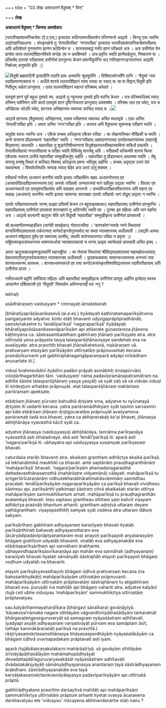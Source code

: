+++
title = "03 लेखः असाधारणं वैदुष्यम् * चिन्"

+++
**लेखः**

**असाधारणं वैदुष्यम् \* चिन्मयः आमशेकरः**

\[भारतीयप्राशासनिकसेवा (ऐ.ए.एस्.) इत्यादयः कठिनतमपरीक्षात्वेन परिगण्यन्ते अद्यत्वे । किन्तु एताः भवन्ति उद्योगप्राप्तिप्रधानाः । संस्कृतक्षेत्रे तु ‘तेनालीपरीक्षा’ ‘नगरपरीक्षा’ इत्यादयः भारतीयप्राशासनिकसेवापरीक्षाम् अपि अतिशेरते गुणस्तरेण ज्ञानेन काठिन्येन च । शास्त्रसम्बद्धं गभीरं ज्ञानं परीक्ष्यते अत्र । अत्र उत्तीर्णता येन प्राप्येत तस्य तलस्पर्शिज्ञानविषये सन्देहः एव न अवशिष्यते । अत्र प्रवृत्तिः भवति ज्ञानैकहेतुना, निष्कारणं वा । प्रतिवर्षम् एतस्यां परीक्षायाम् उत्तीर्णतां प्राप्नुवन्तः केचन प्रमाणीकुर्वन्ति यत् गभीरज्ञानगङ्गापरम्परा अद्यापि निर्बाधम् अनुवर्तते इति ।\]

![](magazine_images/img-1669890818IMG-20221014-WA0016.jpg)विदुषी ब्रह्मवादिनी इत्यादीनि पदानि प्रायः अस्माभिः श्रुतपूर्वाणि । विशिष्टार्थगर्भाणि तानि । ‘वैदुष्यं’ नाम पदवीप्रमाणपत्रमात्रं न । अधीते शास्त्रे तलस्पर्शिज्ञानं यस्य यस्याः वा स्यात् सः सा वा विद्वान् विदुषी इति निर्देष्टुम् अर्हतां प्राप्नुयात् । एतत् तलस्पर्शिज्ञानं महान्तं परिश्रमम् अपेक्षते ।

एतादृशं ज्ञानं पूर्वं बहुधा दृश्यते स्म, अद्यत्वे तु न्यूनतया दृश्यते इति वदन्ति केचन । यत्र परिश्रमाधिक्यं स्यात् तस्मिन् सर्वस्मिन् अपि काले एतादृशं ज्ञानं दृष्टिगोचरतां प्राप्नुयात् अवश्यमेव । परिश्रमः तदा एव भवेत्, यत्र च अभिप्रेरकः कोऽपि भवेत्, ज्ञानस्य अभिज्ञानाय व्यवस्था काचित् स्यात् च ।![](magazine_images/img-1669890883IMG-20221014-WA0015.jpg)

अद्यत्वे ज्ञानस्य (वैदुष्यस्य) अभिज्ञानाय, तन्नाम परीक्षणाय व्यवस्था अस्ति स्थलद्वये । एका अस्ति ‘तेनाली’परीक्षा इति । अपरा अस्ति ‘नगर’परीक्षा इति । उभयत्र अपि वैदुष्यस्य सुसम्यक् परीक्षणं भवति ।

चतुर्दश स्तराः भवन्ति अत्र । एकैकं ग्रन्थम् अधिकृत्य एकैका परीक्षा । सा लेखनात्मिका मौखिकी च भवति । अन्ते सप्तानां प्रौढग्रन्थानां ‘महापरीक्षा’ भवति । ‘नगर’परीक्षाम् अहमदनगरस्था दत्तदेवस्थानसंस्था (महाराष्ट्रे विद्यमाना) चालयति । महापरीक्षा तु शृङ्गेरीश्रीचरणानां विधुशेखरभारतीमहास्वामिनां सन्निधौ प्रचलति । तेनालीपरीक्षायां नगरपरीक्षायां च परीक्षा भवति विविधेषु शास्त्रेषु अपि । परीक्षार्थी यत्किमपि शास्त्रं चित्वा एकैकशः स्तरान् उत्तीर्य महापरीक्षां सम्मुखीकर्तुम् अर्हति । महापरीक्षा तु प्रौढग्रन्थान् अवलम्ब्य भवति । तेषु सप्तसु ग्रन्थेषु स्थितं यं कञ्चित् विषयम् अधिकृत्य प्रश्नाः भवितुम् अर्हन्ति । ग्रन्थम् अदृष्ट्वा उत्तरं देयं यथाग्रन्थम् । विषयोपस्थितिः सम्यक् स्यात् चेदेव अत्र उत्तरं दातुं शक्यम् ।

परीक्षार्थं गभीरम् अध्ययनं करणीयं भवति इत्यतः परीक्षार्थिनः बहवः अध्ययनोत्तरम् एव (आचार्यादिपदवीप्राप्त्यनन्तरम् एव) अनयोः परीक्षयोः अन्यतरस्यां भागं ग्रहीतुम् उद्यताः भवन्ति । विरलाः एव अध्ययनकाले एव एतादृशपरीक्षार्थम् अपि सन्नाहम् आरभन्ते । उभयविधपरीक्षास्वीकरणाय अपि महान् एव सन्नाहः (अध्ययनं) करणीयः भवति इत्यतः सामान्याः शास्त्रज्ञाः एतयोः परीक्षयोः भागं वोढुम् उद्यताः न भवन्ति ।

एतयोः परीक्षाव्यवस्थयोः भागम् ऊढ्वा प्रतिवर्षं केचन (न बहुसङ्ख्याकाः) महापरीक्षायाम् उत्तीर्णतां प्राप्नुवन्ति । महापरीक्षायाम् उत्तीर्णतां प्राप्तवतां शास्त्रज्ञानं तु अतिगभीरं भवति एव । पुरुषाः इव महिलाः अपि भागं वहन्ति अत्र । अद्यत्वे कल्याणी ऋतुजा चेति उभे विदुष्यौ ‘महापरीक्षां’ सम्मुखीकृत्य उत्तीर्णतां प्राप्तवत्यौ ।

सौ.कल्याणीतन्मयहर्डीकर (भार्गवी सावईकर) गोवाराज्यीया । ‘काणकोण’नामके नगरे स्थितायां वाग्वर्धिनीपाठशालायां तर्करत्नात् भार्गवटेङ्गसेगुरुवर्यात् सा समग्रं न्यायशास्त्रम् अधीतवती । (यद्यपि अस्याः अध्ययनं वर्षद्वयात् पूर्वम् एव समाप्तम् आसीत्, तथापि करोनाकारणतः परीक्षा न प्रवृत्ता ।) राष्ट्रियसंस्कृतसंस्थानस्य भाषणस्पर्धायां न्यायशलाकायां च भागम् ऊढ्वा स्वर्णपदकं प्राप्तवती अस्ति इयम् ।

अपरा ऋतुजाबालकृष्णकुलकर्णि महाराष्ट्रीया । सा गोवायां स्थितायां श्रीविद्यापाठशालायां महामहोपाध्यायात् देवदत्तपाटीलगुरुवर्यसकाशात् न्यायशास्त्रम् अधीतवती । द्वादशकक्ष्यायाः सामान्याध्ययनस्य अनन्तरं तया शास्त्राध्ययनम् आरब्धम् । शास्त्राध्ययनकाले एव तया कर्णाटकसंस्कृतविश्वविद्यालयस्य पदवीपरीक्षायाम् अपि उत्तीर्णता प्राप्ता ।

गभीराध्यतने प्रवृत्तिं दर्शयित्वा महिलाः अपि महापरीक्षां सम्मुखीकृत्य उत्तीर्णतां प्राप्तुम् अर्हन्ति इत्येतत् स्वस्य आचरणेन दर्शितवत्यौ एते ‘विदुष्यौ’ निश्चयेन अभिनन्दनार्हे स्तः ननु ?



lekhaḥ

asādhāraṇaṃ vaiduṣyam \* cinmayaḥ āmaśekaraḥ

\[bhāratīyaprāśāsanikasevā (ai.e.es.) ityādayaḥ kaṭhinatamaparīkṣātvena parigaṇyante adyatve. kintu etāḥ bhavanti udyogaprāptipradhānāḥ. saṃskṛtakṣetre tu ‘tenālīparīkṣā’ ‘nagaraparīkṣā’ ityādayaḥ bhāratīyaprāśāsanikasevāparīkṣām api atiśerate guṇastareṇa jñānena kāṭhinyena ca. śāstrasambaddhaṃ gabhīraṃ jñānaṃ parīkṣyate atra. atra uttīrṇatā yena prāpyeta tasya talasparśijñānaviṣaye sandehaḥ eva na avaśiṣyate. atra pravṛttiḥ bhavati jñānaikahetunā, niṣkāraṇaṃ vā. prativarṣam etasyāṃ parīkṣāyām uttīrṇatāṃ prāpnuvantaḥ kecana pramāṇīkurvanti yat gabhīrajñānagaṅgāparamparā adyāpi nirbādham anuvartate iti.\]

viduṣī brahmavādinī ityādīni padāni prāyaḥ asmābhiḥ śrutapūrvāṇi. viśiṣṭārthagarbhāṇi tāni. ‘vaiduṣyaṃ’ nāma padavīpramāṇapatramātraṃ na. adhīte śāstre talasparśijñānaṃ yasya yasyāḥ vā syāt saḥ sā vā vidvān viduṣī iti nirdeṣṭum arhatāṃ prāpnuyāt. etat talasparśijñānaṃ mahāntaṃ pariśramam apekṣate.

etādṛśaṃ jñānaṃ pūrvaṃ bahudhā dṛśyate sma, adyatve tu nyūnatayā dṛśyate iti vadanti kecana. yatra pariśramādhikyaṃ syāt tasmin sarvasmin api kāle etādṛśaṃ jñānaṃ dṛṣṭigocaratāṃ prāpnuyāt avaśyameva. pariśramaḥ tadā eva bhavet, yatra ca abhiprerakaḥ ko'pi bhavet, jñānasya abhijñānāya vyavasthā kācit syāt ca.

adyatve jñānasya (vaiduṣyasya) abhijñānāya, tannāma parīkṣaṇāya vyavasthā asti sthaladvaye. ekā asti ‘tenālī’parīkṣā iti. aparā asti ‘nagara’parīkṣā iti. ubhayatra api vaiduṣyasya susamyak parīkṣaṇaṃ bhavati.

caturdaśa starāḥ bhavanti atra. ekaikaṃ grantham adhikṛtya ekaikā parīkṣā. sā lekhanātmikā maukhikī ca bhavati. ante saptānāṃ prauḍhagranthānāṃ ‘mahāparīkṣā’ bhavati. ‘nagara’parīkṣām ahamadanagarasthā dattadevasthānasaṃsthā (mahārāṣṭre vidyamānā) cālayati. mahāparīkṣā tu śṛṅgerīśrīcaraṇānāṃ vidhuśekharabhāratīmahāsvāmināṃ sannidhau pracalati. tenālīparīkṣāyāṃ nagaraparīkṣāyāṃ ca parīkṣā bhavati vividheṣu śāstreṣu api. parīkṣārthī yatkimapi śāstraṃ citvā ekaikaśaḥ starān uttīrya mahāparīkṣāṃ sammukhīkartum arhati. mahāparīkṣā tu prauḍhagranthān avalambya bhavati. teṣu saptasu grantheṣu sthitaṃ yaṃ kañcit viṣayam adhikṛtya praśnāḥ bhavitum arhanti. grantham adṛṣṭvā uttaraṃ deyaṃ yathāgrantham. viṣayopasthitiḥ samyak syāt cedeva atra uttaraṃ dātuṃ śakyam.

parīkṣārthaṃ gabhīram adhyayanaṃ karaṇīyaṃ bhavati ityataḥ parīkṣārthinaḥ bahavaḥ adhyayanottaram eva (ācāryādipadavīprāptyanantaram eva) anayoḥ parīkṣayoḥ anyatarasyāṃ bhāgaṃ grahītum udyatāḥ bhavanti. viralāḥ eva adhyayanakāle eva etādṛśaparīkṣārtham api sannāham ārabhante. ubhayavidhaparīkṣāsvīkaraṇāya api mahān eva sannāhaḥ (adhyayanaṃ) karaṇīyaḥ bhavati ityataḥ sāmānyāḥ śāstrajñāḥ etayoḥ parīkṣayoḥ bhāgaṃ voḍhum udyatāḥ na bhavanti.

etayoḥ parīkṣāvyavasthayoḥ bhāgam ūḍhvā prativarṣaṃ kecana (na bahusaṅkhyākāḥ) mahāparīkṣāyām uttīrṇatāṃ prāpnuvanti. mahāparīkṣāyām uttīrṇatāṃ prāptavatāṃ śāstrajñānaṃ tu atigabhīraṃ bhavati eva. puruṣāḥ iva mahilāḥ api bhāgaṃ vahanti atra. adyatve kalyāṇī ṛtujā ceti ubhe viduṣyau ‘mahāparīkṣāṃ’ sammukhīkṛtya uttīrṇatāṃ prāptavatyau.

sau.kalyāṇītanmayaharḍīkara (bhārgavī sāvaīkara) govārājyīyā. ‘kāṇakoṇa’nāmake nagare sthitāyāṃ vāgvardhinīpāṭhaśālāyāṃ tarkaratnāt bhārgavaṭeṅgaseguruvaryāt sā samagraṃ nyāyaśāstram adhītavatī. (yadyapi asyāḥ adhyayanaṃ varṣadvayāt pūrvam eva samāptam āsīt, tathāpi karonākāraṇataḥ parīkṣā na pravṛttā.) rāṣṭriyasaṃskṛtasaṃsthānasya bhāṣaṇaspardhāyāṃ nyāyaśalākāyāṃ ca bhāgam ūḍhvā svarṇapadakaṃ prāptavatī asti iyam.

aparā ṛtujābālakṛṣṇakulakarṇi mahārāṣṭrīyā. sā govāyāṃ sthitāyāṃ śrīvidyāpāṭhaśālāyāṃ mahāmahopādhyāyāt devadattapāṭīlaguruvaryasakāśāt nyāyaśāstram adhītavatī. dvādaśakakṣyāyāḥ sāmānyādhyayanasya anantaraṃ tayā śāstrādhyayanam ārabdham. śāstrādhyayanakāle eva tayā karṇāṭakasaṃskṛtaviśvavidyālayasya padavīparīkṣāyām api uttīrṇatā prāptā.

gabhīrādhyatane pravṛttiṃ darśayitvā mahilāḥ api mahāparīkṣāṃ sammukhīkṛtya uttīrṇatāṃ prāptum arhanti ityetat svasya ācaraṇena darśitavatyau ete ‘viduṣyau’ niścayena abhinandanārhe staḥ nanu ?
